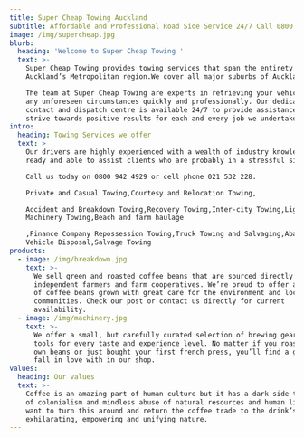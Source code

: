 ```yaml
---
title: Super Cheap Towing Auckland
subtitle: Affordable and Professional Road Side Service 24/7 Call 0800 942 4929
image: /img/supercheap.jpg
blurb:
  heading: 'Welcome to Super Cheap Towing '
  text: >-
    Super Cheap Towing provides towing services that span the entirety of
    Auckland’s Metropolitan region.We cover all major suburbs of Auckland. 

    The team at Super Cheap Towing are experts in retrieving your vehicle from
    any unforeseen circumstances quickly and professionally. Our dedicated
    contact and dispatch centre is available 24/7 to provide assistance and
    strive towards positive results for each and every job we undertake.
intro:
  heading: Towing Services we offer
  text: >
    Our drivers are highly experienced with a wealth of industry knowledge,
    ready and able to assist clients who are probably in a stressful situation.

    Call us today on 0800 942 4929 or cell phone 021 532 228.

    Private and Casual Towing,Courtesy and Relocation Towing,

    Accident and Breakdown Towing,Recovery Towing,Inter-city Towing,Light
    Machinery Towing,Beach and farm haulage

    ,Finance Company Repossession Towing,Truck Towing and Salvaging,Abandoned
    Vehicle Disposal,Salvage Towing
products:
  - image: /img/breakdown.jpg
    text: >-
      We sell green and roasted coffee beans that are sourced directly from
      independent farmers and farm cooperatives. We’re proud to offer a variety
      of coffee beans grown with great care for the environment and local
      communities. Check our post or contact us directly for current
      availability.
  - image: /img/machinery.jpg
    text: >-
      We offer a small, but carefully curated selection of brewing gear and
      tools for every taste and experience level. No matter if you roast your
      own beans or just bought your first french press, you’ll find a gadget to
      fall in love with in our shop.
values:
  heading: Our values
  text: >-
    Coffee is an amazing part of human culture but it has a dark side too – one
    of colonialism and mindless abuse of natural resources and human lives. We
    want to turn this around and return the coffee trade to the drink’s
    exhilarating, empowering and unifying nature.
---
```


